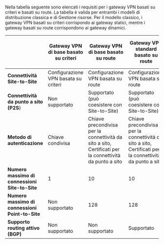 Nella tabella seguente sono elencati i requisiti per i gateway VPN basati su criteri e basati su route. La tabella è valida per entrambi i modelli di distribuzione classica e di Gestione risorse. Per il modello classico, i gateway VPN basati su criteri corrispondo ai gateway statici, mentre i gateway basati su route corrispondono ai gateway dinamici.


| | **Gateway VPN di base basato su criteri** | **Gateway VPN di base basato su route** | **Gateway VPN standard basato su route** | **Gateway VPN con prestazioni elevate basato su route** |
|---|---------------------------------------|---------------------------------------|----------------------------|----------------------------------|
| **Connettività Site-to-Site** | Configurazione VPN basata su criteri | Configurazione VPN basata su route | Configurazione VPN basata su route | Configurazione VPN basata su route |
| **Connettività da punto a sito (P2S**) | Non supportato | Supportato (può coesistere con Site-to-Site) | Supportato (può coesistere con Site-to-Site) | Supportato (può coesistere con Site-to-Site) |
| **Metodo di autenticazione** | Chiave condivisa | Chiave precondivisa per la connettività da sito a sito, Certificati per la connettività da punto a sito | Chiave precondivisa per la connettività da sito a sito, Certificati per la connettività da punto a sito | Chiave precondivisa per la connettività da sito a sito, Certificati per la connettività da punto a sito |
| **Numero massimo di connessioni Site-to-Site** | 1 | 10 | 10 | 30 |
| **Numero massimo di connessioni Point-to-Site** | Non supportato | 128 | 128 | 128 |
|**Supporto routing attivo (BGP)** | Non supportato | Non supportato | Supportato | Supportato |
 

<!---HONumber=AcomDC_0713_2016-->
